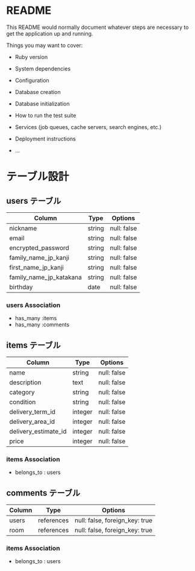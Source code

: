 # README

This README would normally document whatever steps are necessary to get the
application up and running.

Things you may want to cover:

* Ruby version

* System dependencies

* Configuration

* Database creation

* Database initialization

* How to run the test suite

* Services (job queues, cache servers, search engines, etc.)

* Deployment instructions

* ...

# テーブル設計

## users テーブル

| Column                  | Type   | Options     |
| ----------------------- | ------ | ----------- |
| nickname                | string | null: false |
| email                   | string | null: false |
| encrypted_password      | string | null: false |
| family_name_jp_kanji    | string | null: false |
| first_name_jp_kanji     | string | null: false |
| family_name_jp_katakana | string | null: false |
| birthday　　　           | date   | null: false |

### users Association
- has_many :items
- has_many :comments

## items テーブル

| Column              | Type   | Options     |
| ------------------- | ------ | ----------- |
| name                | string | null: false |
| description         | text | null: false |
| category            | string | null: false |
| condition           | string | null: false |
| delivery_term_id       | integer | null: false |
| delivery_area_id       | integer | null: false |
| delivery_estimate_id   | integer | null: false |
| price               | integer | null: false |

### items Association
- belongs_to : users

## comments テーブル

| Column  | Type       | Options                        |
| ------  | ---------- | ------------------------------ |
| users   | references | null: false, foreign_key: true |
| room    | references | null: false, foreign_key: true |

### items Association
- belongs_to : users
